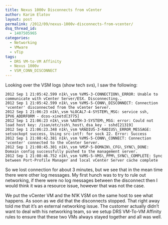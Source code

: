 ```yaml
---
title: Nexus 1000v Disconnects from vCenter
author: Karim Elatov
layout: post
permalink: /2012/09/nexus-1000v-disconnects-from-vcenter/
dsq_thread_id:
  - 1407505965
categories:
  - Networking
  - VMware
  - vTip
tags:
  - DRS VM-to-VM Affinity
  - Nexus 1000v
  - VSM_CONN_DISCONNECT
---
```

Looking over the VSM logs (show tech svs), I saw the following:

	  
	2012 Sep 1 21:05:42.599 n1k\_vsm %VMS-3-CONNECTION\_ERROR: Unable to communicate with vCenter Server/ESX. Disconnecting..  
	2012 Sep 1 21:05:42.599 n1k\_vsm %VMS-5-CONN\_DISCONNECT: Connection 'vcenter' disconnected from the vCenter Server.  
	2012 Sep 1 21:06:23 n1k\_vsm %LOCAL7-4-SYSTEM\_MSG: service ssh, IPV6_ADDRFORM - dcos-xinetd[3775]  
	2012 Sep 1 21:06:23 n1k\_vsm %AUTH-3-SYSTEM\_MSG: error: Could not load host key: /isan/etc/ssh\_host\_dsa_key - sshd[21319]  
	2012 Sep 1 21:06:23.348 n1k\_vsm %RADIUS-3-RADIUS\_ERROR_MESSAGE: setsockopt success, Using src-intf: for sock 22. Error: Success  
	2012 Sep 1 21:08:42.381 n1k\_vsm %VMS-5-CONN\_CONNECT: Connection 'vcenter' connected to the vCenter Server.  
	2012 Sep 1 21:08:45.301 n1k\_vsm %MSP-5-DOMAIN\_CFG\_SYNC\_DONE: Domain config successfully pushed to the management server.  
	2012 Sep 1 21:08:46.752 n1k\_vsm %VMS-5-VMS\_PPM\_SYNC\_COMPLETE: Sync between Port-Profile Manager and local vCenter Server cache complete  
	

So we lost connection for about 3 minutes, but we see that in the mean time there were other log messages. My first hunch was to try to rule out networking, if there were no log messages between the disconnect then I would think it was a resource issue, however that was not the case.

We put the vCenter VM and the N1K VSM on the same host to see what happens. As soon as we did that the disconnects stopped. That right away told me that it&#8217;s an external networking issue. The customer actually didn&#8217;t want to deal with his networking team, so we setup DRS VM-To-VM Affinity rules to ensure that these two VMs always stayed together and all was well.

